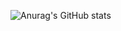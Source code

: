 ![Anurag's GitHub stats](https://github-readme-stats.vercel.app/api?username=SpaceCowboySCX&show_icons=true&theme=transparent)
